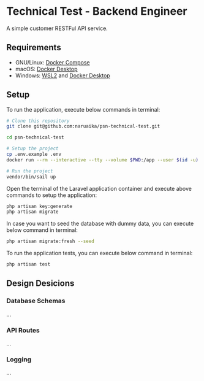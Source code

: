 # Technical Test - Backend Engineer

A simple customer RESTFul API service.

## Requirements

- GNU/Linux: [Docker Compose](https://docs.docker.com/compose/install/)
- macOS: [Docker Desktop](https://www.docker.com/products/docker-desktop/)
- Windows: [WSL2](https://docs.docker.com/desktop/windows/wsl/) and [Docker Desktop](https://www.docker.com/products/docker-desktop/)

## Setup

To run the application, execute below commands in terminal:

```sh
# Clone this repository
git clone git@github.com:naruaika/psn-technical-test.git

cd psn-technical-test

# Setup the project
cp .env.example .env
docker run --rm --interactive --tty --volume $PWD:/app --user $(id -u):$(id -g) composer install

# Run the project
vendor/bin/sail up
```

Open the terminal of the Laravel application container and execute above commands to setup the application:

```sh
php artisan key:generate
php artisan migrate
```

In case you want to seed the database with dummy data, you can execute below command in terminal:

```sh
php artisan migrate:fresh --seed
```

To run the application tests, you can execute below command in terminal:

```sh
php artisan test
```

## Design Desicions

### Database Schemas

<!-- UUID -->

<!-- Customer is not user -->

<!-- Reusable phone number -->

<!-- On update/delete cascade -->

...

### API Routes

<!-- Versioning -->

...

### Logging

<!-- System Security vs User Privacy -->

...
